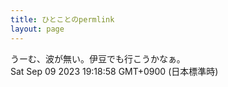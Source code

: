 ```yaml
---
title: ひとことのpermlink
layout: page
---
```

<div class="box" dt="1694254738666">
  うーむ、波が無い。伊豆でも行こうかなぁ。
  <div class="content is-small">Sat Sep 09 2023 19:18:58 GMT+0900 (日本標準時)</div>
</div>
